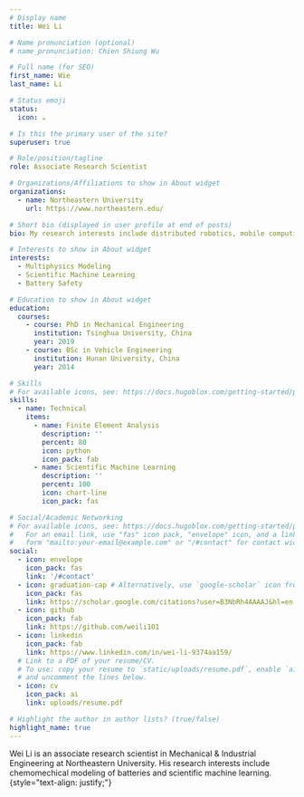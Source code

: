 ```yaml
---
# Display name
title: Wei Li

# Name pronunciation (optional)
# name_pronunciation: Chien Shiung Wu

# Full name (for SEO)
first_name: Wie
last_name: Li

# Status emoji
status:
  icon: ☕️

# Is this the primary user of the site?
superuser: true

# Role/position/tagline
role: Associate Research Scientist

# Organizations/Affiliations to show in About widget
organizations:
  - name: Northeastern University
    url: https://www.northeastern.edu/

# Short bio (displayed in user profile at end of posts)
bio: My research interests include distributed robotics, mobile computing and programmable matter.

# Interests to show in About widget
interests:
  - Multiphysics Modeling
  - Scientific Machine Learning
  - Battery Safety

# Education to show in About widget
education:
  courses:
    - course: PhD in Mechanical Engineering
      institution: Tsinghua University, China
      year: 2019
    - course: BSc in Vehicle Engineering
      institution: Hunan University, China
      year: 2014

# Skills
# For available icons, see: https://docs.hugoblox.com/getting-started/page-builder/#icons
skills:
  - name: Technical
    items:
      - name: Finite Element Analysis
        description: ''
        percent: 80
        icon: python
        icon_pack: fab
      - name: Scientific Machine Learning
        description: ''
        percent: 100
        icon: chart-line
        icon_pack: fas

# Social/Academic Networking
# For available icons, see: https://docs.hugoblox.com/getting-started/page-builder/#icons
#   For an email link, use "fas" icon pack, "envelope" icon, and a link in the
#   form "mailto:your-email@example.com" or "/#contact" for contact widget.
social:
  - icon: envelope
    icon_pack: fas
    link: '/#contact'
  - icon: graduation-cap # Alternatively, use `google-scholar` icon from `ai` icon pack
    icon_pack: fas
    link: https://scholar.google.com/citations?user=B3NbRh4AAAAJ&hl=en
  - icon: github
    icon_pack: fab
    link: https://github.com/weili101
  - icon: linkedin
    icon_pack: fab
    link: https://www.linkedin.com/in/wei-li-9374aa159/
  # Link to a PDF of your resume/CV.
  # To use: copy your resume to `static/uploads/resume.pdf`, enable `ai` icons in `params.yaml`,
  # and uncomment the lines below.
  - icon: cv
    icon_pack: ai
    link: uploads/resume.pdf

# Highlight the author in author lists? (true/false)
highlight_name: true
---
```


Wei Li is an associate research scientist in Mechanical & Industrial Engineering at Northeastern University. His research interests include chemomechical modeling of batteries and scientific machine learning.
{style="text-align: justify;"}
